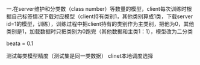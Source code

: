 一.在server维护和分类数（class number）等数量的模型，client每次训练时根据自己标签情况下载对应模型（client持有类别1，其他类别算成1类，下载server id=1的模型，训练），训练过程中把client持有的类别作为主类别，把他为0，其他类别是1，加载数据时只把类别为0跑完（其他数据和主类1：1），模型改为二分类

beata = 0.1

测试每类模型精度（测试集是同一类数据）
clinet本地调度选择


